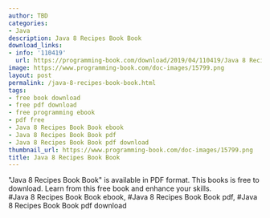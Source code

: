 ```yaml
---
author: TBD
categories:
- Java
description: Java 8 Recipes Book Book
download_links:
- info: '110419'
  url: https://programming-book.com/download/2019/04/110419/Java 8 Recipes Book.pdf
image: https://www.programming-book.com/doc-images/15799.png
layout: post
permalink: /java-8-recipes-book-book.html
tags:
- free book download
- free pdf download
- free programming ebook
- pdf free
- Java 8 Recipes Book Book ebook
- Java 8 Recipes Book Book pdf
- Java 8 Recipes Book Book pdf download
thumbnail_url: https://www.programming-book.com/doc-images/15799.png
title: Java 8 Recipes Book Book
---
```


 
<div class="item-desc text-justify">
  "Java 8 Recipes Book Book" is available in PDF format. This books is free to download. Learn from this free book and enhance your skills.
  <br>
  #Java 8 Recipes Book Book ebook, #Java 8 Recipes Book Book pdf, #Java 8 Recipes Book Book pdf download
</div>